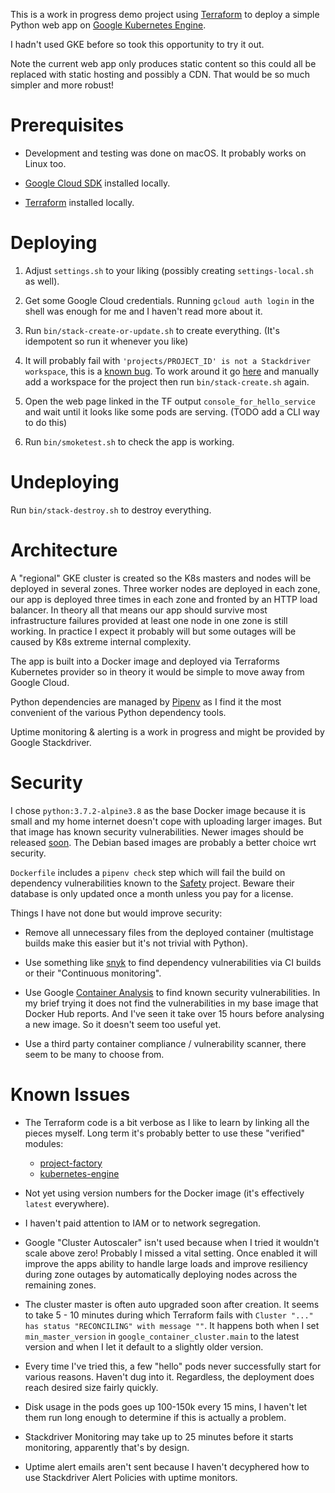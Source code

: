 This is a work in progress demo project using [Terraform](https://www.terraform.io/) to deploy a simple Python web app on
[Google Kubernetes Engine](https://cloud.google.com/kubernetes-engine/).

I hadn't used GKE before so took this opportunity to try it out.

Note the current web app only produces static content so this could all be replaced with static hosting and possibly a CDN.  That would
be so much simpler and more robust!


# Prerequisites

* Development and testing was done on macOS.  It probably works on Linux too.

* [Google Cloud SDK](https://cloud.google.com/sdk/docs/quickstarts) installed locally.

* [Terraform](https://www.terraform.io/downloads.html) installed locally.


# Deploying

1. Adjust `settings.sh` to your liking (possibly creating `settings-local.sh` as well).

1. Get some Google Cloud credentials.  Running `gcloud auth login` in the shell was enough for me and I haven't read more about it.
 
1. Run `bin/stack-create-or-update.sh` to create everything.  (It's idempotent so run it whenever you like)

1. It will probably fail with `'projects/PROJECT_ID' is not a Stackdriver workspace`, this is a [known bug](https://github.com/terraform-providers/terraform-provider-google/issues/2605).
   To work around it go [here](https://app.google.stackdriver.com/accounts) and manually add a workspace for the project
   then run `bin/stack-create.sh` again.

1. Open the web page linked in the TF output `console_for_hello_service` and wait until it looks like some pods are serving.
   (TODO add a CLI way to do this)

1. Run `bin/smoketest.sh` to check the app is working.


# Undeploying

Run `bin/stack-destroy.sh` to destroy everything.


# Architecture

A "regional" GKE cluster is created so the K8s masters and nodes will be deployed in several zones. Three worker nodes are deployed in each
zone, our app is deployed three times in each zone and fronted by an HTTP load balancer. In theory all that means our app should survive
most infrastructure failures provided at least one node in one zone is still working.  In practice I expect it probably will but some
outages will be caused by K8s extreme internal complexity.

The app is built into a Docker image and deployed via Terraforms Kubernetes provider so in theory it would be simple to move away from
Google Cloud.

Python dependencies are managed by [Pipenv](https://docs.pipenv.org/) as I find it the most convenient of the various Python
dependency tools.

Uptime monitoring & alerting is a work in progress and might be provided by Google Stackdriver.


# Security

I chose `python:3.7.2-alpine3.8` as the base Docker image because it is small and my home internet doesn't cope with uploading larger
images.  But that image has known security vulnerabilities.  Newer images should be released [soon](https://github.com/docker-library/python/pull/375).
The Debian based images are probably a better choice wrt security.

`Dockerfile` includes a `pipenv check` step which will fail the build on dependency vulnerabilities known to the
[Safety](https://pyup.io/safety/) project.  Beware their database is only updated once a month unless you pay for a license.  

Things I have not done but would improve security:

* Remove all unnecessary files from the deployed container (multistage builds make this easier but it's not trivial with Python).

* Use something like [snyk](https://snyk.io) to find dependency vulnerabilities via CI builds or their "Continuous monitoring".

* Use Google [Container Analysis](https://cloud.google.com/container-registry/docs/container-analysis) to find known security
  vulnerabilities.  In my brief trying it does not find the vulnerabilities in my base image that Docker Hub reports.  And I've seen it 
  take over 15 hours before analysing a new image.  So it doesn't seem too useful yet.

* Use a third party container compliance / vulnerability scanner, there seem to be many to choose from. 


# Known Issues

* The Terraform code is a bit verbose as I like to learn by linking all the pieces myself.
  Long term it's probably better to use these "verified" modules:

    * [project-factory](https://registry.terraform.io/modules/terraform-google-modules/project-factory/google/1.0.2)
    * [kubernetes-engine](https://registry.terraform.io/modules/terraform-google-modules/kubernetes-engine/google/0.4.0)

* Not yet using version numbers for the Docker image (it's effectively `latest` everywhere).

* I haven't paid attention to IAM or to network segregation.
 
* Google "Cluster Autoscaler" isn't used because when I tried it wouldn't scale above zero!  Probably I missed a vital setting.
  Once enabled it will improve the apps ability to handle large loads and improve resiliency during zone outages by automatically deploying
  nodes across the remaining zones.

* The cluster master is often auto upgraded soon after creation.  It seems to take 5 - 10 minutes during which Terraform fails with
  `Cluster "..." has status "RECONCILING" with message ""`.  It happens both when I set `min_master_version` in
  `google_container_cluster.main` to the latest version and when I let it default to a slightly older version.
  
* Every time I've tried this, a few "hello" pods never successfully start for various reasons.  Haven't dug into it.  Regardless, the
  deployment does reach desired size fairly quickly.

* Disk usage in the pods goes up 100-150k every 15 mins, I haven't let them run long enough to determine if this is actually a problem.

* Stackdriver Monitoring may take up to 25 minutes before it starts monitoring, apparently that's by design.

* Uptime alert emails aren't sent because I haven't decyphered how to use Stackdriver Alert Policies with uptime monitors.
